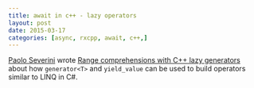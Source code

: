 ```yaml
---
title: await in c++ - lazy operators
layout: post
date: 2015-03-17
categories: [async, rxcpp, await, c++,]
---
```


[Paolo Severini](https://paoloseverini.wordpress.com/)  wrote [Range comprehensions with C++ lazy generators](https://paoloseverini.wordpress.com/2015/03/15/range-comprehensions-with-c-lazy-generators/) about how `generator<T>` and `yield_value` can be used to build operators similar to LINQ in C#.